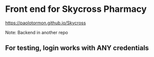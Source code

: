 # Front end for Skycross Pharmacy

<https://paolotormon.github.io/Skycross>

Note: Backend in another repo

## For testing, login works with ANY credentials
